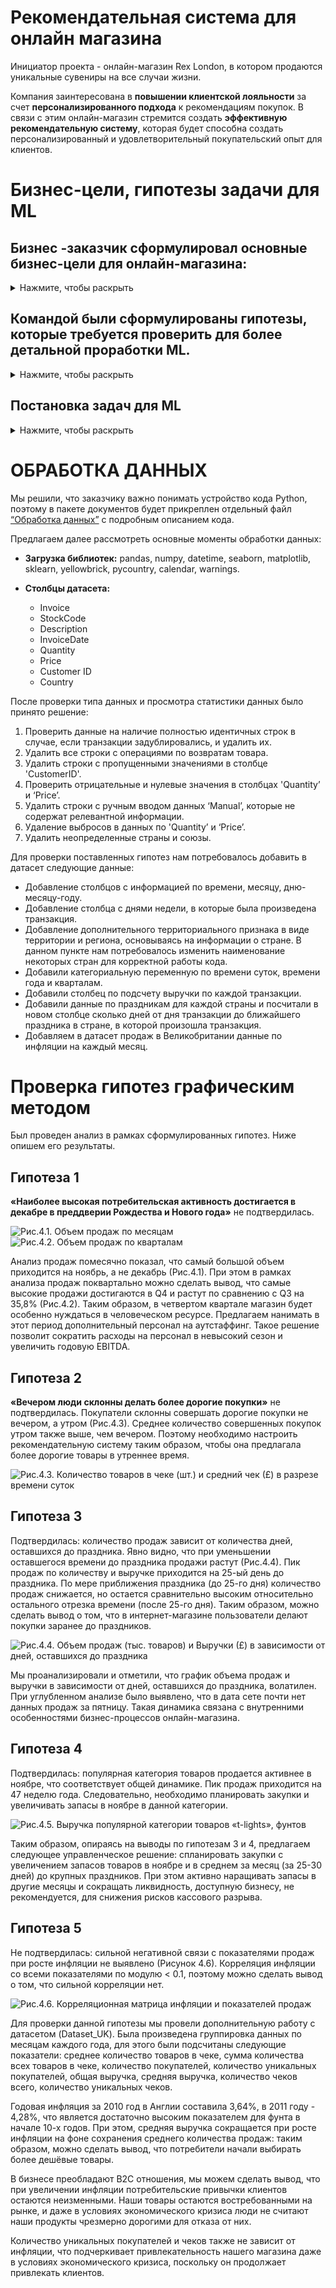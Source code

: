 # Рекомендательная система для онлайн магазина
Инициатор проекта - онлайн-магазин Rex London, в котором продаются уникальные сувениры на все случаи жизни.

Компания заинтересована в **повышении клиентской лояльности** за счет **персонализированного подхода** к рекомендациям покупок. В связи с этим онлайн-магазин стремится создать **эффективную рекомендательную систему**, которая будет способна создать персонализированный и удовлетворительный покупательский опыт для клиентов.

# Бизнес-цели, гипотезы задачи для ML
 
## Бизнес -заказчик сформулировал основные бизнес-цели для онлайн-магазина:
<details>
<summary>Нажмите, чтобы раскрыть</summary>
 
1. **Рост объема продаж** за счет увеличения:
-  	среднего количества покупок;
-  	среднего чека покупок;
-  	количества возвращений пользователей на сайт. 
3. **Оптимизация закупок** во времени: уменьшение лишних запасов и снижение риска низкой ликвидности (кассового разрыва).
4. **Рост EBITDA** за счет оптимизации расходов на человеческие ресурсы в течение года.

</details>

## Командой были сформулированы гипотезы, которые требуется проверить для более детальной проработки ML.

<details>
<summary>Нажмите, чтобы раскрыть</summary>

| №  | Гипотеза | Как будем проверять | Метод |
|----|----------|---------------------|-------|
| 1  | **Гипотеза 1:** Наиболее высокая потребительская активность достигается в декабре в преддверии Рождества и Нового года. Необходимо выровнять загрузку человеческих ресурсов магазина и нанять дополнительный персонал на упаковку и отправку товаров в декабре или определить иные пиковые сезоны. | Сравнить объемы продаж по месяцам | Аналитический и графический метод (Power BI) |
| 2  | **Гипотеза 2:** Вечером люди склонны делать более дорогие покупки. Это происходит из-за снижения фокуса и внимания после количества принимаемых решений днем. Рекомендательная система будет предлагать более дорогие альтернативы и сопутствующие товары в вечернее время для увеличения среднего чека. | Сравнить количество покупок в чеке в разрезе времени суток, сравнить средний чек в разрезе времени суток | Аналитический и графический метод (Power BI) |
| 3  | **Гипотеза 3:** Продажи (в объемах и в выручке) увеличиваются за некоторое время до праздников. Необходимо проанализировать динамику и выяснить, когда наступает пик продаж, с целью оптимизации закупок и снижения риска низкой ликвидности. | Рассчитать выручку до праздников и посмотреть на динамику по дням | Аналитический и графический (Power BI) |
| 4  | **Гипотеза 4:** Популярная группа товаров также имеет пики продаж. Необходимо проанализировать динамику продаж для объективного планирования закупок. | Проанализировать динамику продаж популярной категории товара «t-lights» по неделям | Аналитический и графический (Excel) |
| 5  | **Гипотеза 5:** Инфляция негативно влияет на выручку и продажи, так как онлайн-магазин продает продукт не первой необходимости. При растущей инфляции потребители сокращают покупки таких товаров. | Построить корреляцию между помесячной инфляцией в Великобритании в 2010-2011 годах и проверить корреляцию с основными показателями продаж | Корреляция (Python) |

</details>

## Постановка задач для ML

<details>
<summary>Нажмите, чтобы раскрыть</summary>
1. Определить ассоциативные правила для увеличения продаж (среднего чека и среднего количества позиций в покупке):

1. Опираясь на кластеризацию пользователей, вывести ассоциативные правила для кластера “среднячки” с целью увеличения среднего чека и кластера “привидения” с целью возвращения пользователей на платформу после длительной паузы в покупках;

2. Внедрить полученные ассоциативные правила в рекомендательную систему на сайте, которая будет наиболее эффективно предлагать сопутствующие товары пользователям

</details>

# ОБРАБОТКА ДАННЫХ

Мы решили, что заказчику важно понимать устройство кода Python, поэтому в пакете документов будет прикреплен отдельный файл [“Обработка данных”](/data_processing/Data_processing.ipynb) с подробным описанием кода. 

Предлагаем далее рассмотреть основные моменты обработки данных:

- **Загрузка библиотек:** pandas, numpy, datetime, seaborn, matplotlib, sklearn, yellowbrick, pycountry, calendar, warnings.

- **Столбцы датасета:** 
  - Invoice 
  - StockCode 
  - Description 
  - InvoiceDate 
  - Quantity 
  - Price 
  - Customer ID 
  - Country 

После проверки типа данных и просмотра статистики данных было принято решение:

1. Проверить данные на наличие полностью идентичных строк в случае, если транзакции задублировались, и удалить их.
2. Удалить все строки с операциями по возвратам товара.
3. Удалить строки с пропущенными значениями в столбце 'CustomerID'.
4. Проверить отрицательные и нулевые значения в столбцах 'Quantity’ и ‘Price’.
5. Удалить строки с ручным вводом данных ‘Manual’, которые не содержат релевантной информации.
6. Удаление выбросов в данных по 'Quantity’ и ‘Price’.
7. Удалить неопределенные страны и союзы.

Для проверки поставленных гипотез нам потребовалось добавить в датасет следующие данные:

- Добавление столбцов с информацией по времени, месяцу, дню-месяцу-году.
- Добавление столбца с днями недели, в которые была произведена транзакция.
- Добавление дополнительного территориального признака в виде территории и региона, основываясь на информации о стране. В данном пункте нам потребовалось изменить наименование некоторых стран для корректной работы кода.
- Добавили категориальную переменную по времени суток, времени года и кварталам.
- Добавили столбец по подсчету выручки по каждой транзакции.
- Добавили данные по праздникам для каждой страны и посчитали в новом столбце сколько дней от дня транзакции до ближайшего праздника в стране, в которой произошла транзакция.
- Добавляем в датасет продаж в Великобритании данные по инфляции на каждый месяц.

# Проверка гипотез графическим методом

Был проведен анализ в рамках сформулированных гипотез. Ниже опишем его результаты.

## Гипотеза 1
**«Наиболее высокая потребительская активность достигается в декабре в преддверии Рождества и Нового года»** не подтвердилась.

![Рис.4.1. Объем продаж по месяцам](path/to/image1.png) 
![Рис.4.2. Объем продаж по кварталам](path/to/image2.png) 

Анализ продаж помесячно показал, что самый большой объем приходится на ноябрь, а не декабрь (Рис.4.1). При этом в рамках анализа продаж поквартально можно сделать вывод, что самые высокие продажи достигаются в Q4 и растут по сравнению с Q3 на 35,8% (Рис.4.2). Таким образом, в четвертом квартале магазин будет особенно нуждаться в человеческом ресурсе. Предлагаем нанимать в этот период дополнительный персонал на аутстаффинг. Такое решение позволит сократить расходы на персонал в невысокий сезон и увеличить годовую EBITDA.

## Гипотеза 2
**«Вечером люди склонны делать более дорогие покупки»** не подтвердилась. Покупатели склонны совершать дорогие покупки не вечером, а утром (Рис.4.3). Среднее количество совершенных покупок утром также выше, чем вечером. Поэтому необходимо настроить рекомендательную систему таким образом, чтобы она предлагала более дорогие товары в утреннее время.

![Рис.4.3. Количество товаров в чеке (шт.) и средний чек (£) в разрезе времени суток](path/to/image3.png)

## Гипотеза 3
Подтвердилась: количество продаж зависит от количества дней, оставшихся до праздника. Явно видно, что при уменьшении оставшегося времени до праздника продажи растут (Рис.4.4). Пик продаж по количеству и выручке приходится на 25-ый день до праздника. По мере приближения праздника (до 25-го дня) количество продаж снижается, но остается сравнительно высоким относительно остального отрезка времени (после 25-го дня). Таким образом, можно сделать вывод о том, что в интернет-магазине пользователи делают покупки заранее до праздников.

![Рис.4.4. Объем продаж (тыс. товаров) и Выручки (£) в зависимости от дней, оставшихся до праздника](path/to/image4.png)

Мы проанализировали и отметили, что график объема продаж и выручки в зависимости от дней, оставшихся до праздника, волатилен. При углубленном анализе было выявлено, что в дата сете почти нет данных продаж за пятницу. Такая динамика связана с внутренними особенностями бизнес-процессов онлайн-магазина.

## Гипотеза 4
Подтвердилась: популярная категория товаров продается активнее в ноябре, что соответствует общей динамике. Пик продаж приходится на 47 неделю года. Следовательно, необходимо планировать закупки и увеличивать запасы в ноябре в данной категории.

![Рис.4.5. Выручка популярной категории товаров «t-lights», фунтов](path/to/image5.png)

Таким образом, опираясь на выводы по гипотезам 3 и 4, предлагаем следующее управленческое решение: спланировать закупки с увеличением запасов товаров в ноябре и в среднем за месяц (за 25-30 дней) до крупных праздников. При этом активно наращивать запасы в другие месяцы и сокращать ликвидность, доступную бизнесу, не рекомендуется, для снижения рисков кассового разрыва.

## Гипотеза 5
Не подтвердилась: сильной негативной связи с показателями продаж при росте инфляции не выявлено (Рисунок 4.6). Корреляция инфляции со всеми показателями по модулю < 0.1, поэтому можно сделать вывод о том, что сильной корреляции нет.

![Рис.4.6. Корреляционная матрица инфляции и показателей продаж](path/to/image6.png)

Для проверки данной гипотезы мы провели дополнительную работу с датасетом (Dataset_UK). Была произведена группировка данных по месяцам каждого года, для этого были подсчитаны следующие показатели: среднее количество товаров в чеке, сумма количества всех товаров в чеке, количество покупателей, количество уникальных покупателей, общая выручка, средняя выручка, количество чеков всего, количество уникальных чеков. 

Годовая инфляция за 2010 год в Англии составила 3,64%, в 2011 году - 4,28%, что является достаточно высоким показателем для фунта в начале 10-х годов. При этом, средняя выручка сокращается при росте инфляции на фоне сохранения среднего количества продаж: таким образом, можно сделать вывод, что потребители начали выбирать более дешёвые товары. 

В бизнесе преобладают B2C отношения, мы можем сделать вывод, что при увеличении инфляции потребительские привычки клиентов остаются неизменными. Наши товары остаются востребованными на рынке, и даже в условиях экономического кризиса люди не считают наши продукты чрезмерно дорогими для отказа от них.

Количество уникальных покупателей и чеков также не зависит от инфляции, что подчеркивает привлекательность нашего магазина даже в условиях экономического кризиса, поскольку он продолжает привлекать клиентов.
